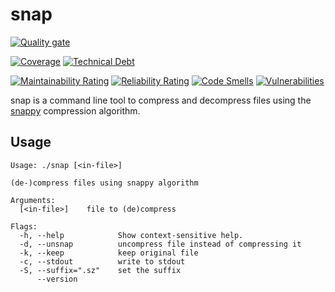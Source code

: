 snap
====

[![Quality gate](https://sonarcloud.io/api/project_badges/quality_gate?project=mwmahlberg_snap)](https://sonarcloud.io/summary/new_code?id=mwmahlberg_snap)

[![Coverage](https://sonarcloud.io/api/project_badges/measure?project=mwmahlberg_snap&metric=coverage)](https://sonarcloud.io/dashboard?id=mwmahlberg_snap) [![Technical Debt](https://sonarcloud.io/api/project_badges/measure?project=mwmahlberg_snap&metric=sqale_index)](https://sonarcloud.io/dashboard?id=mwmahlberg_snap)

[![Maintainability Rating](https://sonarcloud.io/api/project_badges/measure?project=mwmahlberg_snap&metric=sqale_rating)](https://sonarcloud.io/dashboard?id=mwmahlberg_snap) [![Reliability Rating](https://sonarcloud.io/api/project_badges/measure?project=mwmahlberg_snap&metric=reliability_rating)](https://sonarcloud.io/dashboard?id=mwmahlberg_snap) [![Code Smells](https://sonarcloud.io/api/project_badges/measure?project=mwmahlberg_snap&metric=code_smells)](https://sonarcloud.io/dashboard?id=mwmahlberg_snap) [![Vulnerabilities](https://sonarcloud.io/api/project_badges/measure?project=mwmahlberg_snap&metric=vulnerabilities)](https://sonarcloud.io/dashboard?id=mwmahlberg_snap)

snap is a command line tool to compress and decompress files using the [snappy][snappy]
compression algorithm.

Usage
-----

```plaintext
Usage: ./snap [<in-file>]

(de-)compress files using snappy algorithm

Arguments:
  [<in-file>]    file to (de)compress

Flags:
  -h, --help            Show context-sensitive help.
  -d, --unsnap          uncompress file instead of compressing it
  -k, --keep            keep original file
  -c, --stdout          write to stdout
  -S, --suffix=".sz"    set the suffix
      --version
```

[snappy]: https://google.github.io/snappy/ "Snappy project page on GitHub"